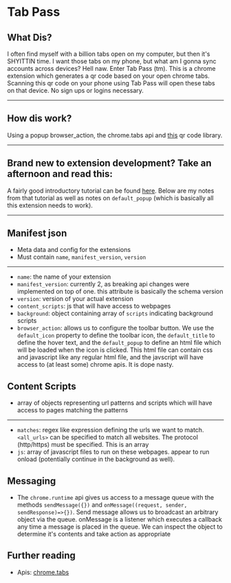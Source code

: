 # Tab Pass

## What Dis?
I often find myself with a billion tabs open on my computer, but then it's SHYITTIN time. I want those tabs on my phone, but what am I gonna sync accounts across devices? Hell naw. Enter Tab Pass (tm). This is a chrome extension which generates a qr code based on your open chrome tabs. Scanning this qr code on your phone using Tab Pass will open these tabs on that device. No sign ups or logins necessary.

---

## How dis work?

Using a popup browser_action, the chrome.tabs api and [this](https://davidshimjs.github.io/qrcodejs/) qr code library.

---

## Brand new to extension development? Take an afternoon and read this:

A fairly good introductory tutorial can be found [here](https://thoughtbot.com/blog/how-to-make-a-chrome-extension). Below are my notes from that tutorial as well as notes on `default_popup` (which is basically all this extension needs to work).

---

## Manifest json
 - Meta data and config for the extensions
 - Must contain `name`, `manifest_version`, `version`

 ---

 - `name`: the name of your extension
 - `manifest_version`: currently 2, as breaking api changes were implemented on top of one. this attribute is basically the schema version
 - `version`: version of your actual extension
 - `content_scripts`: js that will have access to webpages
 - `background`: object containing array of `scripts` indicating background scripts
 - `browser_action`: allows us to configure the toolbar button. We use the `default_icon` property to define the toolbar icon, the `default_title` to define the hover text, and the `default_popup` to define an html file which will be loaded when the icon is clicked. This html file can contain css and javascript like any regular html file, and the javscript will have access to (at least some) chrome apis. It is dope nasty.

## Content Scripts

- array of objects representing url patterns and scripts which will have access to pages matching the patterns
---
- `matches`: regex like expression defining the urls we want to match. `<all_urls>` can be specified to match all websites. The protocol (http/https) must be specified. This is an array
- `js`: array of javascript files to run on these webpages. appear to run onload (potentially continue in the background as well).

## Messaging

- The `chrome.runtime` api gives us access to a message queue with the methods `sendMessage({})` and `onMessage((request, sender, sendResponse)=>{})`. Send message allows us to broadcast an arbitrary object via the queue. onMessage is a listener which executes a callback any time a message is placed in the queue. We can inspect the object to determine it's contents and take action as appropriate

## Further reading

- Apis: [chrome.tabs](https://developer.chrome.com/extensions/tabs)